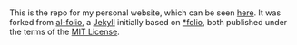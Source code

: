 #
This is the repo for my personal website, which can be seen [here](https://txdemelo.github.io). It was forked from [al-folio](https://github.com/alshedivat/al-folio), a [Jekyll](https://jekyllrb.com/) initially based on [\*folio](https://github.com/bogoli/-folio), both published under the terms of the [MIT License](https://opensource.org/licenses/MIT). 
